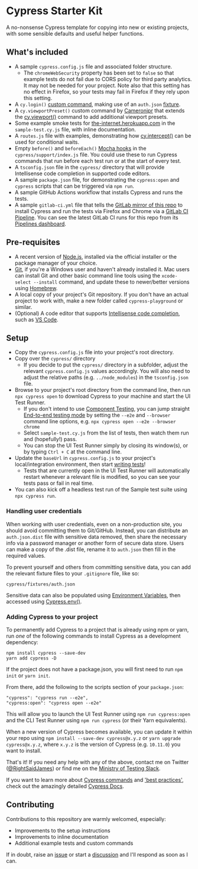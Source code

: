 # Cypress Starter Kit

A no-nonsense Cypress template for copying into new or existing projects, with some sensible defaults and useful helper functions.

## What's included

- A sample `cypress.config.js` file and associated folder structure.
  - The `chromeWebSecurity` property has been set to `false` so that example tests do not fail due to CORS policy for third party analytics. It may not be needed for your project. Note also that this setting has no effect in Firefox, so your tests may fail in Firefox if they rely upon this setting.
- A `cy.login()` [custom command](https://docs.cypress.io/api/cypress-api/custom-commands.html), making use of an `auth.json` [fixture](https://docs.cypress.io/api/commands/fixture.html).
- A `cy.viewportPreset()` custom command by [Cameronjpr](https://github.com/Cameronjpr) that extends the [cy.viewport()](https://docs.cypress.io/api/commands/viewport) command to add additional viewport presets.
- Some example smoke tests for [the-internet.herokuapp.com](https://the-internet.herokuapp.com/) in the `sample-test.cy.js` file, with inline documentation.
- A `routes.js` file with examples, demonstrating how [cy.intercept()](https://docs.cypress.io/api/commands/intercept.html) can be used for conditional waits.
- Empty `before()` and `beforeEach()` [Mocha hooks](https://docs.cypress.io/guides/core-concepts/writing-and-organizing-tests.html#Hooks) in the `cypress/support/index.js` file. You could use these to run Cypress commands that run before each test run or at the start of every test.
- A `tsconfig.json` file in the `cypress/` directory that will provide Intellisense code completion in supported code editors.
- A sample `package.json` file, for demonstrating the `cypress:open` and `cypress` scripts that can be triggered via `npm run`.
- A sample GitHub Actions workflow that installs Cypress and runs the tests.
- A sample `gitlab-ci.yml` file that tells the [GitLab mirror of this repo](https://gitlab.com/james.sheasby.thomas/cypress-starter-kit) to install Cypress and run the tests via Firefox and Chrome via a [GitLab CI Pipeline](https://docs.gitlab.com/ee/ci/pipelines/). You can see the latest GitLab CI runs for this repo from its [Pipelines dashboard](https://gitlab.com/james.sheasby.thomas/cypress-starter-kit/-/pipelines).

## Pre-requisites

- A recent version of [Node.js](https://nodejs.org/en/), installed via the official installer or the package manager of your choice.
- [Git](https://git-scm.com/), if you're a Windows user and haven't already installed it. Mac users can install Git and other basic command line tools using the `xcode-select --install` command, and update these to newer/better versions using [Homebrew](https://brew.sh/).
- A local copy of your project's Git repository. If you don't have an actual project to work with, make a new folder called `cypress-playground` or similar.
- (Optional) A code editor that supports [Intellisense code completion](https://docs.cypress.io/guides/tooling/IDE-integration.html#Intelligent-Code-Completion), such as [VS Code](https://code.visualstudio.com/).

## Setup

- Copy the `cypress.config.js` file into your project's root directory.
- Copy over the `cypress/` directory
  - If you decide to put the `cypress/` directory in a subfolder, adjust the relevant `cypress.config.js` values accordingly. You will also need to adjust the relative paths (e.g. `../node_modules`) in the `tsconfig.json` file.
- Browse to your project's root directory from the command line, then run `npx cypress open` to download Cypress to your machine and start the UI Test Runner. 
  - If you don't intend to use [Component Testing](https://docs.cypress.io/guides/component-testing/writing-your-first-component-test), you can jump straight [End-to-end testing mode](https://docs.cypress.io/guides/end-to-end-testing/writing-your-first-end-to-end-test) by setting the `--e2e` and `--browser` command line options, e.g. `npx cypress open --e2e --browser chrome`
  - Select `sample-test.cy.js` from the list of tests, then watch them run and (hopefully!) pass.
  - You can stop the UI Test Runner simply by closing its window(s), or by typing `Ctrl + C` at the command line.
- Update the `baseUrl` in `cypress.config.js` to your project's local/integration environment, then start [writing tests](https://docs.cypress.io/guides/getting-started/writing-your-first-test.html)!
  - Tests that are currently open in the UI Test Runner will automatically restart whenever a relevant file is modified, so you can see your tests pass or fail in real time.
- You can also kick off a headless test run of the Sample test suite using `npx cypress run`.

### Handling user credentials

When working with user credentials, even on a non-production site, you should avoid committing them to Git/GitHub. Instead, you can distribute an `auth.json.dist` file with sensitive data removed, then share the necessary info via a password manager or another form of secure data store. Users can make a copy of the .dist file, rename it to `auth.json` then fill in the required values.

To prevent yourself and others from committing sensitive data, you can add the relevant fixture files to your `.gitignore` file, like so:
```
cypress/fixtures/auth.json
```

Sensitive data can also be populated using [Environment Variables](https://docs.cypress.io/guides/guides/environment-variables.html), then accessed using [Cypress.env()](https://docs.cypress.io/api/cypress-api/env.html#Syntax).

### Adding Cypress to your project

To permanently add Cypress to a project that is already using npm or yarn, run _one_ of the following commands to install Cypress as a development dependency:

```
npm install cypress --save-dev
yarn add cypress -D
```

If the project does not have a package.json, you will first need to run `npm init` or `yarn init`.

From there, add the following to the scripts section of your `package.json`:
```
"cypress": "cypress run --e2e",
"cypress:open": "cypress open --e2e"
```

This will allow you to launch the UI Test Runner using `npm run cypress:open` and the CLI Test Runner using `npm run cypress` (or their Yarn equivalents).

When a new version of Cypress becomes available, you can update it within your repo using `npm install --save-dev cypress@x.y.z` or `yarn upgrade cypress@x.y.z`, where `x.y.z` is the version of Cypress (e.g. `10.11.0`) you want to install.

That's it! If you need any help with any of the above, contact me on Twitter ([@RightSaidJames](https://twitter.com/rightsaidjames)) or find me on the [Ministry of Testing Slack](https://www.ministryoftesting.com/slack_invite). 

If you want to learn more about [Cypress commands](https://docs.cypress.io/api/commands/get.html) and ['best practices'](https://docs.cypress.io/guides/references/best-practices.html), check out the amazingly detailed [Cypress Docs](https://docs.cypress.io/).

## Contributing

Contributions to this repository are warmly welcomed, especially:
- Improvements to the setup instructions
- Improvements to inline documentation 
- Additional example tests and custom commands

If in doubt, raise an [issue](https://github.com/rightsaidjames/cypress-starter-kit/issues) or start a [discussion](https://github.com/rightsaidjames/cypress-starter-kit/discussions) and I'll respond as soon as I can.
